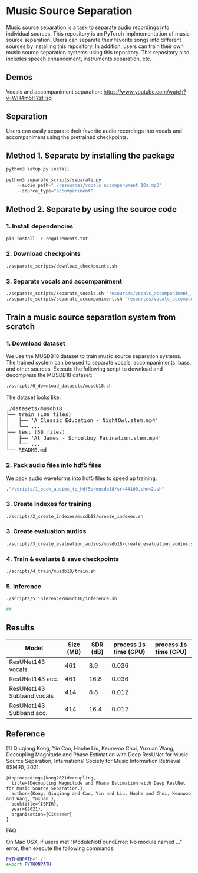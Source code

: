 # Music Source Separation

Music source separation is a task to separate audio recordings into individual sources. This repository is an PyTorch implmementation of music source separation. Users can separate their favorite songs into different sources by installing this repository. In addition, users can train their own music source separation systems using this repository. This repository also includes speech enhancement, instruments separation, etc.

## Demos

Vocals and accompaniment separation: https://www.youtube.com/watch?v=WH4m5HYzHsg

## Separation

Users can easily separate their favorite audio recordings into vocals and accompaniment using the pretrained checkpoints.

## Method 1. Separate by installing the package

```bash
python3 setup.py install
```

```python
python3 separate_scripts/separate.py 
    --audio_path="./resources/vocals_accompaniment_10s.mp3" 
    --source_type="accompaniment"
```

## Method 2. Separate by using the source code

### 1. Install dependencies

```bash
pip install -r requirements.txt
```

### 2. Download checkpoints
```bash
./separate_scripts/download_checkpoints.sh
```

### 3. Separate vocals and accompaniment
```bash
./separate_scripts/separate_vocals.sh "resources/vocals_accompaniment_10s.mp3" "sep_vocals.mp3"
./separate_scripts/separate_accompaniment.sh "resources/vocals_accompaniment_10s.mp3" "sep_accompaniment.mp3"
```

## Train a music source separation system from scratch

### 1. Download dataset

We use the MUSDB18 dataset to train music source separation systems. The trained system can be used to separate vocals, accompaniments, bass, and other sources. Execute the following script to download and decompress the MUSDB18 dataset:

```bash
./scripts/0_download_datasets/musdb18.sh
```

The dataset looks like:
<pre>
./datasets/musdb18
├── train (100 files)
│   ├── 'A Classic Education - NightOwl.stem.mp4'
│   └── ...
├── test (50 files)
│   ├── 'Al James - Schoolboy Facination.stem.mp4'
│   └── ...
└── README.md
</pre>

### 2. Pack audio files into hdf5 files

We pack audio waveforms into hdf5 files to speed up training.
```bash
."/scripts/1_pack_audios_to_hdf5s/musdb18/sr=44100,chn=2.sh"
```

### 3. Create indexes for training
```bash
./scripts/2_create_indexes/musdb18/create_indexes.sh
```

### 3. Create evaluation audios
```bash
./scripts/3_create_evaluation_audios/musdb18/create_evaluation_audios.sh
```

### 4. Train & evaluate & save checkpoints
```bash
./scripts/4_train/musdb18/train.sh
```

### 5. Inference
```bash
./scripts/5_inference/musdb18/inference.sh

##
```

## Results

| Model      | Size (MB)        | SDR (dB)             | process 1s time (GPU) | process 1s time (CPU) |
|------------|--------------|------------------|-----------|------------------|
| ResUNet143 vocals      | 461 | 8.9 |  0.036
| ResUNet143 acc. | 461 | 16.8 | 0.036
| ResUNet143 Subband vocals       | 414 | 8.8 | 0.012
| ResUNet143 Subband acc.  | 414 | 16.4 | 0.012 

## Reference

[1] Qiuqiang Kong, Yin Cao, Haohe Liu, Keunwoo Choi, Yuxuan Wang, Decoupling Magnitude and Phase Estimation with Deep ResUNet for Music Source Separation, International Society for Music Information Retrieval (ISMIR), 2021.
```
@inproceedings{kong2021decoupling,
  title={Decoupling Magnitude and Phase Estimation with Deep ResUNet for Music Source Separation.},
  author={Kong, Qiuqiang and Cao, Yin and Liu, Haohe and Choi, Keunwoo and Wang, Yuxuan },
  booktitle={ISMIR},
  year={2021},
  organization={Citeseer}
}
```

FAQ

On Mac OSX, if users met "ModuleNotFoundError: No module named ..." error, then execute the following commands:

```bash
PYTHONPATH="./"
export PYTHONPATH
```
